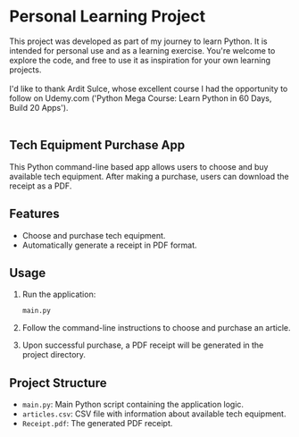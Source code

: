 # Personal Learning Project

This project was developed as part of my journey to learn Python. It is intended for personal use and as a learning exercise. You're welcome to explore the code, and free to use it as inspiration for your own learning projects.
<br>
<br>
I'd like to thank Ardit Sulce, whose excellent course I had the opportunity to follow on Udemy.com ('Python Mega Course: Learn Python in 60 Days, Build 20 Apps').
<br>
<br>

## Tech Equipment Purchase App

This Python command-line based app allows users to choose and buy available tech equipment. After making a purchase, users can download the receipt as a PDF.

## Features

- Choose and purchase tech equipment.
- Automatically generate a receipt in PDF format.

## Usage

1. Run the application:

    ```bash
    main.py
    ```

3. Follow the command-line instructions to choose and purchase an article.

4. Upon successful purchase, a PDF receipt will be generated in the project directory.

## Project Structure

- `main.py`: Main Python script containing the application logic.
- `articles.csv`: CSV file with information about available tech equipment.
- `Receipt.pdf`: The generated PDF receipt.
